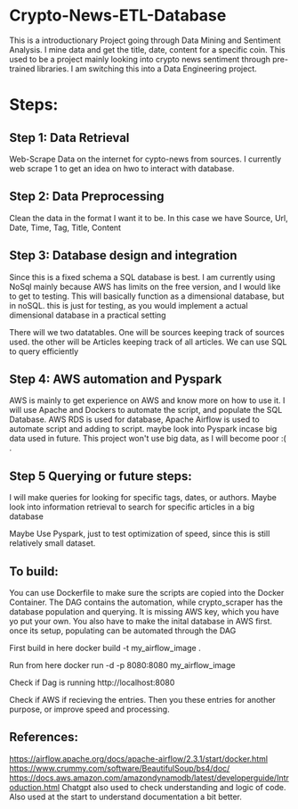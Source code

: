 # Crypto-News-ETL-Database

This is a introductionary Project going through Data Mining and Sentiment Analysis. I mine data and get the title, date, content for a specific coin.
This used to be a project mainly looking into crypto news sentiment through pre-trained libraries. I am switching this into a Data Engineering project.


# Steps:

## Step 1: Data Retrieval 
Web-Scrape Data on the internet for cypto-news from sources. I currently web scrape 1 to get an idea on hwo to interact with database.

## Step 2: Data Preprocessing
Clean the data in the format I want it to be. In this case we have Source, Url, Date, Time, Tag, Title, Content

## Step 3: Database design and integration
Since this is a fixed schema a SQL database is best. I am currently using NoSql mainly because AWS has limits on the free version, and I would like to get to testing. This will basically function as a dimensional database, but in noSQL. this is just for testing, as you would implement a actual dimensional database in a practical setting

There will we two datatables. One will be sources keeping track of sources used. the other will be Articles keeping track of all articles. We can use SQL to query efficiently

## Step 4: AWS automation and Pyspark
AWS is mainly to get experience on AWS and know more on how to use it. I will use Apache and Dockers to automate the script, and populate the SQL Database.
AWS RDS is used for database, Apache Airflow is used to automate script and adding to script. maybe look into Pyspark incase big data used in future.
This project won't use big data, as I will become poor :( .

## Step 5 Querying or future steps:
I will make queries for looking for specific tags, dates, or authors. Maybe look into information retrieval to search for specific articles in a big database

Maybe Use Pyspark, just to test optimization of speed, since this is still relatively small dataset.

## To build:

You can use Dockerfile to make sure the scripts are copied into the Docker Container. The DAG contains the automation, while crypto_scraper has the database population and querying. It is missing AWS key, which you have yo put your own. You also have to make the inital database in AWS first. once its setup, populating can be automated through the DAG

First build in here
docker build -t my_airflow_image .

Run from here
docker run -d -p 8080:8080 my_airflow_image

Check if Dag is running
http://localhost:8080

Check if AWS if recieving the entries. Then you these entries for another purpose, or improve speed and processing.

## References:
https://airflow.apache.org/docs/apache-airflow/2.3.1/start/docker.html
https://www.crummy.com/software/BeautifulSoup/bs4/doc/
https://docs.aws.amazon.com/amazondynamodb/latest/developerguide/Introduction.html
Chatgpt also used to check understanding and logic of code. Also used at the start to understand documentation a bit better.
